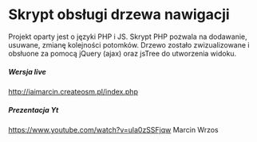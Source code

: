 # Skrypt obsługi drzewa nawigacji

Projekt oparty jest o języki PHP i JS. Skrypt PHP pozwala na dodawanie, usuwane, zmianę kolejności potomków. Drzewo zostało zwizualizowane i obsłuone za pomocą jQuery (ajax) oraz jsTree do utworzenia widoku.

##### Wersja live
http://iaimarcin.createosm.pl/index.php
##### Prezentacja Yt
https://www.youtube.com/watch?v=ula0zSSFjqw
Marcin Wrzos